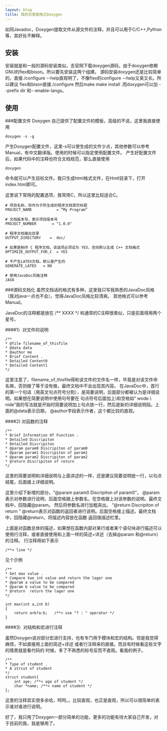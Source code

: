 ```yaml
---
layout: blog
title: 我的日常使用之Doxygen
---
```

如同Javadoc，Doxygen提取文件从源文件的注释，并且可以用于C/C++,Python等，其好处不解释。

## 安装
安装就是和一般的源码安装类似，去官网下载doxygen源码，由于doxygen依赖GNU的flex和bison。所以要先安装这两个组建。
源码安装doxygen还是比较简单的，直接./configure --help直观明了，不像flex的configure --help又臭又长。所以建议
flex和bison直接./configure 然后make make install .而doxygen可以加
--prefix dir 和--enable-langs。
## 使用
###配置文件
Doxygen 自己提供了配置文件的模板，高级的不说，这里我直接使用

    doxygen -s -g
    
产生Doxygen配置文件，这里-s可以使生成的文件少点，其他参数可以参考Manual，有中文翻译版。使用的时候可以指定使用配置文件。
产生好配置文件后，如果代码中的注释也符合文档规范，那么直接使用

    doxygen
    
命令就可以产生目标文件。我只生成html格式文件，在Hmtl目录下，打开index.html即可。

这里说下常用的配置选项，我常用C，所以这里比较适合C。

    # 项目名称，将作为于所生成的程序文档首页标题
    PROJECT_NAME           = “My Program”

    # 文档版本号，表示项目版本号
    PROJECT_NUMBER       = "1.0.0"

    # 程序文档输出目录
    OUTPUT_DIRECTORY    =  doc/

    # 如果是制作 C 程序文档，该选项必须设为 YES，否则默认生成 C++ 文档格式
    OPTIMIZE_OUTPUT_FOR_C  = YES

    # 不产生LATEX文档，默认是产生的
    GENERATE_LATEX   = NO    
    
    # 使用JavaDoc风格注释
    JAVA
    
###源码文档化
虽然文档话的格式有多种，这里我只写我熟悉的JavaDoc风格（我对java一点也不会）。觉得JavaDoc风格比较清爽。
其他格式可以参考Manual。

JavaDoc的注释都是放在 /**   XXXX  */ 和通常的C注释很类似，只是前面得用两个星号。

####1）对文件的说明

    /**
    * @file filename_of_thisfile
    * @data data
    * @author me
    * Brief Content .
    * Detailed Content0
    * Detailed Content1
    */
    
这里注意了，filename_of_thisfile得和该文件的文件名一样，毕竟是对该文件命名嘛，否则做了等于没有做，最终文档中不会出现其内容。
在JavaDoc中，首行的第一个句话（用英文句点符号分割），是简要说明，后面部分都被认为是详细说明。如果想在简要说明中使用句号要在
句点符号后面加上\和空格如“ wode.\ nide”我的写法就是开始时简要说明加上句点放一行，然后是新的详细说明段。上面的@data表示日期，
@author字段表示作者，这个都比较的直观。

####2) 对函数的注释

    /**
    * Brief Information Of Function .
    * Detailed Discripiton
    * Detailed Discripiton
    * @param param0 Discripiton of param0
    * @param param1 Discripiton of param1
    * @param param2 Discripiton of param2
    * @return Discripiton of return 
    */
    
这里的简要说明和详细说明与上面讲述的一样，还是建议简要说明放一行，以句点结尾，后面接上详细说明。

这里介绍下新增的部分。“@param param0 Discripiton of param0”， @param表示对参数进行说明，后面空格跟上参数名，在空格跟上对该参数的说明。最终文档中，回隐藏@param。
然后将参数名进行加粗突出。 “@return Discripiton of return ” @return表示对函数的返回者进行说明。后面空格接上描述。最终文档中，回隐藏@return，将描述内容放在函数
返回值描述栏里。

上面是对函数总体的描述，如果想在函数内部对某行或者某个语句块进行描述可以使用行注释，或者直接使用和上面一样的简述+详述（去掉@param 和@return）的注释。
行注释用如下表示
    
    /**< line */
    
见个示例
    
    /**
    * Get max value .
    * Compare two int value and return the lager one
    * @param a value to be compared
    * @param b value to be compared
    * @return  return the lager one 
    */
    
    int max(int a,int b)
    {
        return a>b?a:b;   /**< use "? : " operator */
    }
 
 
####3）对结构和宏进行注释
 
 虽然Doxygen说对部分宏进行支持，也有专门用于模块和宏的结构。但是我觉得麻烦，不如直接用上面的简述+详述 或者行注释来的直接。而且有时候看这些文字的情景就是看代码的
 时候，多了不熟悉的标号反而不直观。看我的例子。
 
    /** 
    * Type of student .
    * A strcut of student 
    */
    struct student{
        int age; /**< age of student */
        char *name; /**< name of student */
    };
    
这里的注释其实很多余哈，呵呵。。比较直观，也正是直观，所以可以很简单的表示谁对谁进行说明。

好了，我只用了Doxygen一部分简单的功能，更多的功能有待大家自己开发，对于目前的我，我是够用了。
    